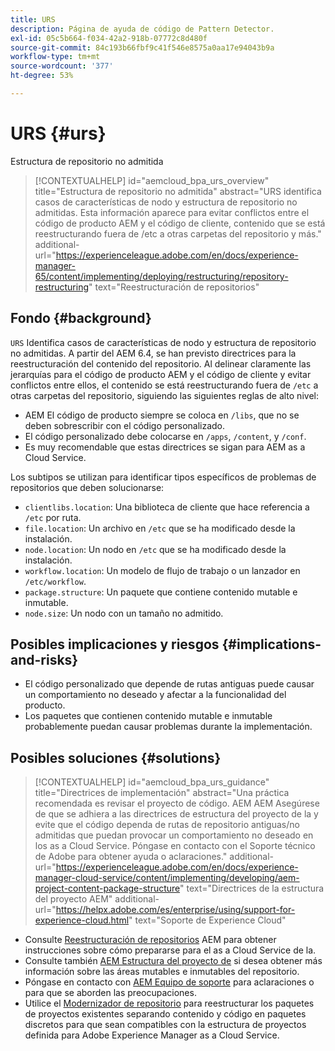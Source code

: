 ```yaml
---
title: URS
description: Página de ayuda de código de Pattern Detector.
exl-id: 05c5b664-f034-42a2-918b-07772c8d480f
source-git-commit: 84c193b66fbf9c41f546e8575a0aa17e94043b9a
workflow-type: tm+mt
source-wordcount: '377'
ht-degree: 53%

---
```


# URS {#urs}

Estructura de repositorio no admitida

>[!CONTEXTUALHELP]
>id="aemcloud_bpa_urs_overview"
>title="Estructura de repositorio no admitida"
>abstract="URS identifica casos de características de nodo y estructura de repositorio no admitidas. Esta información aparece para evitar conflictos entre el código de producto AEM y el código de cliente, contenido que se está reestructurando fuera de /etc a otras carpetas del repositorio y más."
>additional-url="https://experienceleague.adobe.com/en/docs/experience-manager-65/content/implementing/deploying/restructuring/repository-restructuring" text="Reestructuración de repositorios"

## Fondo {#background}

`URS`  Identifica casos de características de nodo y estructura de repositorio no admitidas. A partir del AEM 6.4, se han previsto directrices para la reestructuración del contenido del repositorio. Al delinear claramente las jerarquías para el código de producto AEM y el código de cliente y evitar conflictos entre ellos, el contenido se está reestructurando fuera de `/etc` a otras carpetas del repositorio, siguiendo las siguientes reglas de alto nivel:

* AEM El código de producto siempre se coloca en `/libs`, que no se deben sobrescribir con el código personalizado.
* El código personalizado debe colocarse en `/apps`, `/content`, y `/conf`.
* Es muy recomendable que estas directrices se sigan para AEM as a Cloud Service.

Los subtipos se utilizan para identificar tipos específicos de problemas de repositorios que deben solucionarse:

* `clientlibs.location`: Una biblioteca de cliente que hace referencia a `/etc` por ruta.
* `file.location`: Un archivo en `/etc` que se ha modificado desde la instalación.
* `node.location`: Un nodo en `/etc` que se ha modificado desde la instalación.
* `workflow.location`: Un modelo de flujo de trabajo o un lanzador en `/etc/workflow`.
* `package.structure`: Un paquete que contiene contenido mutable e inmutable.
* `node.size`: Un nodo con un tamaño no admitido.

## Posibles implicaciones y riesgos {#implications-and-risks}

* El código personalizado que depende de rutas antiguas puede causar un comportamiento no deseado y afectar a la funcionalidad del producto.
* Los paquetes que contienen contenido mutable e inmutable probablemente puedan causar problemas durante la implementación.

## Posibles soluciones {#solutions}

>[!CONTEXTUALHELP]
>id="aemcloud_bpa_urs_guidance"
>title="Directrices de implementación"
>abstract="Una práctica recomendada es revisar el proyecto de código. AEM AEM Asegúrese de que se adhiera a las directrices de estructura del proyecto de la y evite que el código dependa de rutas de repositorio antiguas/no admitidas que puedan provocar un comportamiento no deseado en los as a Cloud Service. Póngase en contacto con el Soporte técnico de Adobe para obtener ayuda o aclaraciones."
>additional-url="https://experienceleague.adobe.com/en/docs/experience-manager-cloud-service/content/implementing/developing/aem-project-content-package-structure" text="Directrices de la estructura del proyecto AEM"
>additional-url="https://helpx.adobe.com/es/enterprise/using/support-for-experience-cloud.html" text="Soporte de Experience Cloud"

* Consulte [Reestructuración de repositorios](https://experienceleague.adobe.com/en/docs/experience-manager-65/content/implementing/deploying/restructuring/repository-restructuring) AEM para obtener instrucciones sobre cómo prepararse para el as a Cloud Service de la.
* Consulte también [AEM Estructura del proyecto de](https://experienceleague.adobe.com/en/docs/experience-manager-cloud-service/content/implementing/developing/aem-project-content-package-structure) si desea obtener más información sobre las áreas mutables e inmutables del repositorio.
* Póngase en contacto con [AEM Equipo de soporte](https://helpx.adobe.com/es/enterprise/using/support-for-experience-cloud.html) para aclaraciones o para que se aborden las preocupaciones.
* Utilice el [Modernizador de repositorio](https://experienceleague.adobe.com/en/docs/experience-manager-cloud-service/content/migration-journey/refactoring-tools/repo-modernizer#refactoring-tools) para reestructurar los paquetes de proyectos existentes separando contenido y código en paquetes discretos para que sean compatibles con la estructura de proyectos definida para Adobe Experience Manager as a Cloud Service.
